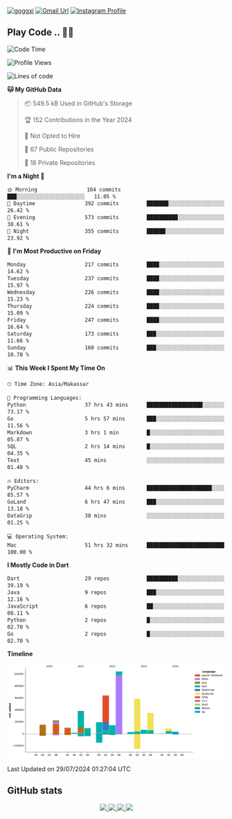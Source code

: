 [![goggxi](https://img.shields.io/badge/Portofolio-Goggxi-orange)](https://goggxi.github.io)
[![Gmail Url](https://img.shields.io/twitter/url?label=Goggxi@gmail.com&logo=gmail&style=social&url=http%3A%2F%2Fmailto%3Acontact.Goggxi@gmail.com)](mailto:Goggxi@gmail.com) [![Instagram Profile](https://img.shields.io/twitter/url?label=moh_rifkan&logo=instagram&style=social&url=https://www.instagram.com/moh_rifkan/)](https://www.instagram.com/moh_rifkan/)

## Play Code .. 💬🚀

<!-- [![Moh Rifkan GitHub stats](https://github-readme-stats.vercel.app/api?username=goggxi&count_private=true&show_icons=true&theme=dracula&custom_title=Goggxi%20Statistic%20🚀)](https://github.com/goggxi/goggxi)

[![Top Langs](https://github-readme-stats.vercel.app/api/top-langs/?username=goggxi&langs_count=8&layout=compact&show_icons=true&theme=dracula)](https://github.com/goggxi/goggxi) -->

<!--START_SECTION:waka-->
![Code Time](http://img.shields.io/badge/Code%20Time-3%2C051%20hrs%203%20mins-blue)

![Profile Views](http://img.shields.io/badge/Profile%20Views-0-blue)

![Lines of code](https://img.shields.io/badge/From%20Hello%20World%20I%27ve%20Written-2.0%20million%20lines%20of%20code-blue)

**🐱 My GitHub Data** 

> 📦 549.5 kB Used in GitHub's Storage 
 > 
> 🏆 152 Contributions in the Year 2024
 > 
> 🚫 Not Opted to Hire
 > 
> 📜 67 Public Repositories 
 > 
> 🔑 18 Private Repositories 
 > 
**I'm a Night 🦉** 

```text
🌞 Morning                164 commits         ███░░░░░░░░░░░░░░░░░░░░░░   11.05 % 
🌆 Daytime                392 commits         ███████░░░░░░░░░░░░░░░░░░   26.42 % 
🌃 Evening                573 commits         ██████████░░░░░░░░░░░░░░░   38.61 % 
🌙 Night                  355 commits         ██████░░░░░░░░░░░░░░░░░░░   23.92 % 
```
📅 **I'm Most Productive on Friday** 

```text
Monday                   217 commits         ████░░░░░░░░░░░░░░░░░░░░░   14.62 % 
Tuesday                  237 commits         ████░░░░░░░░░░░░░░░░░░░░░   15.97 % 
Wednesday                226 commits         ████░░░░░░░░░░░░░░░░░░░░░   15.23 % 
Thursday                 224 commits         ████░░░░░░░░░░░░░░░░░░░░░   15.09 % 
Friday                   247 commits         ████░░░░░░░░░░░░░░░░░░░░░   16.64 % 
Saturday                 173 commits         ███░░░░░░░░░░░░░░░░░░░░░░   11.66 % 
Sunday                   160 commits         ███░░░░░░░░░░░░░░░░░░░░░░   10.78 % 
```


📊 **This Week I Spent My Time On** 

```text
🕑︎ Time Zone: Asia/Makassar

💬 Programming Languages: 
Python                   37 hrs 43 mins      ██████████████████░░░░░░░   73.17 % 
Go                       5 hrs 57 mins       ███░░░░░░░░░░░░░░░░░░░░░░   11.56 % 
Markdown                 3 hrs 1 min         █░░░░░░░░░░░░░░░░░░░░░░░░   05.87 % 
SQL                      2 hrs 14 mins       █░░░░░░░░░░░░░░░░░░░░░░░░   04.35 % 
Text                     45 mins             ░░░░░░░░░░░░░░░░░░░░░░░░░   01.48 % 

🔥 Editors: 
PyCharm                  44 hrs 6 mins       █████████████████████░░░░   85.57 % 
GoLand                   6 hrs 47 mins       ███░░░░░░░░░░░░░░░░░░░░░░   13.18 % 
DataGrip                 38 mins             ░░░░░░░░░░░░░░░░░░░░░░░░░   01.25 % 

💻 Operating System: 
Mac                      51 hrs 32 mins      █████████████████████████   100.00 % 
```

**I Mostly Code in Dart** 

```text
Dart                     29 repos            ██████████░░░░░░░░░░░░░░░   39.19 % 
Java                     9 repos             ███░░░░░░░░░░░░░░░░░░░░░░   12.16 % 
JavaScript               6 repos             ██░░░░░░░░░░░░░░░░░░░░░░░   08.11 % 
Python                   2 repos             █░░░░░░░░░░░░░░░░░░░░░░░░   02.70 % 
Go                       2 repos             █░░░░░░░░░░░░░░░░░░░░░░░░   02.70 % 
```



**Timeline**

![Lines of Code chart](https://raw.githubusercontent.com/Goggxi/Goggxi/main/assets/bar_graph.png)


 Last Updated on 29/07/2024 01:27:04 UTC
<!--END_SECTION:waka-->

## GitHub stats

<p align="center">
  <a href="https://github.com/goggxi">
    <img src="http://github-profile-summary-cards.vercel.app/api/cards/profile-details?username=goggxi&theme=transparent" />
  </a>
  <a href="https://github.com/goggxi">
    <img src="https://github-readme-streak-stats.herokuapp.com/?user=goggxi&hide_border=true&card_width=338&theme=transparent" />
  </a>
  <a href="https://github.com/goggxi">
    <img src="http://github-profile-summary-cards.vercel.app/api/cards/stats?username=goggxi&theme=transparent" />
  </a>
  <a href="https://github.com/goggxi">
    <img src="https://github-readme-stats.vercel.app/api/top-langs/?username=goggxi&langs_count=10&exclude_repo=&hide=c,makefile,html,css,sass,nix,nunjucks,tsql,dockerfile,shell&card_width=699&hide_border=true&theme=transparent" />
  </a>
  <!-- <br/>
  <a href="https://github.com/goggxi">
    <img src="https://komarev.com/ghpvc/?username=goggxi&color=blue&style=flat" />
  </a> -->
</p>
